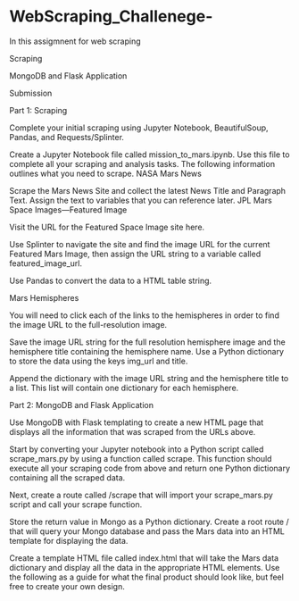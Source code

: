 # WebScraping_Challenege-
In this assigmnent for web scraping

Scraping

MongoDB and Flask Application

Submission

Part 1: Scraping

Complete your initial scraping using Jupyter Notebook, BeautifulSoup, Pandas, and Requests/Splinter.

Create a Jupyter Notebook file called mission_to_mars.ipynb. Use this file to complete all your scraping and analysis tasks. The following information outlines what you need to scrape.
NASA Mars News

Scrape the Mars News Site and collect the latest News Title and Paragraph Text. Assign the text to variables that you can reference later.
JPL Mars Space Images—Featured Image

Visit the URL for the Featured Space Image site here.

Use Splinter to navigate the site and find the image URL for the current Featured Mars Image, then assign the URL string to a variable called featured_image_url.

Use Pandas to convert the data to a HTML table string.

Mars Hemispheres

You will need to click each of the links to the hemispheres in order to find the image URL to the full-resolution image.

Save the image URL string for the full resolution hemisphere image and the hemisphere title containing the hemisphere name. Use a Python dictionary to store the data using the keys img_url and title.

Append the dictionary with the image URL string and the hemisphere title to a list. This list will contain one dictionary for each hemisphere.

Part 2: MongoDB and Flask Application

Use MongoDB with Flask templating to create a new HTML page that displays all the information that was scraped from the URLs above.

Start by converting your Jupyter notebook into a Python script called scrape_mars.py by using a function called scrape. This function should execute all your scraping code from above and return one Python dictionary containing all the scraped data.

Next, create a route called /scrape that will import your scrape_mars.py script and call your scrape function.

Store the return value in Mongo as a Python dictionary.
Create a root route / that will query your Mongo database and pass the Mars data into an HTML template for displaying the data.

Create a template HTML file called index.html that will take the Mars data dictionary and display all the data in the appropriate HTML elements. Use the following as a guide for what the final product should look like, but feel free to create your own design.

